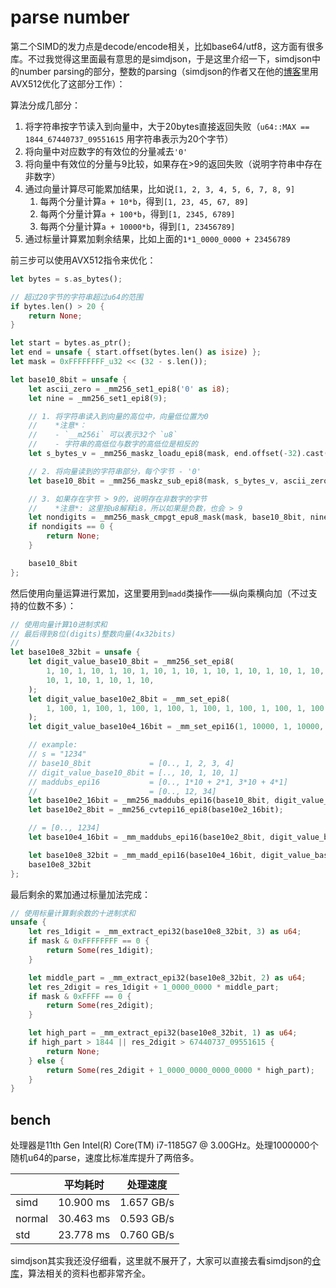 # parse number

第二个SIMD的发力点是decode/encode相关，比如base64/utf8，这方面有很多库。不过我觉得这里面最有意思的是simdjson，于是这里介绍一下，simdjson中的number parsing的部分，整数的parsing（simdjson的作者又在他的[博客](https://lemire.me/blog/2022/05/25/parsing-json-faster-with-intel-AVX-512/)里用AVX512优化了这部分工作）：

算法分成几部分：

1. 将字符串按字节读入到向量中，大于20bytes直接返回失败（`u64::MAX == 1844_67440737_09551615` 用字符串表示为20个字节）
2. 将向量中对应数字的有效位的分量减去`'0'`
3. 将向量中有效位的分量与9比较，如果存在>9的返回失败（说明字符串中存在非数字）
4. 通过向量计算尽可能累加结果，比如说`[1, 2, 3, 4, 5, 6, 7, 8, 9]`
   1. 每两个分量计算`a + 10*b`，得到`[1, 23, 45, 67, 89]`
   2. 每两个分量计算`a + 100*b`，得到`[1, 2345, 6789]`
   3. 每两个分量计算`a + 10000*b`，得到`[1, 23456789]`
5. 通过标量计算累加剩余结果，比如上面的`1*1_0000_0000 + 23456789`

前三步可以使用AVX512指令来优化：

```rust
let bytes = s.as_bytes();

// 超过20字节的字符串超过u64的范围
if bytes.len() > 20 {
    return None;
}

let start = bytes.as_ptr();
let end = unsafe { start.offset(bytes.len() as isize) };
let mask = 0xFFFFFFFF_u32 << (32 - s.len());

let base10_8bit = unsafe {
    let ascii_zero = _mm256_set1_epi8('0' as i8);
    let nine = _mm256_set1_epi8(9);

    // 1. 将字符串读入到向量的高位中，向量低位置为0
    //    *注意*：
    //    - `__m256i` 可以表示32个 `u8`
    //    - 字符串的高低位与数字的高低位是相反的
    let s_bytes_v = _mm256_maskz_loadu_epi8(mask, end.offset(-32).cast());

    // 2. 将向量读到的字符串部分，每个字节 - '0'
    let base10_8bit = _mm256_maskz_sub_epi8(mask, s_bytes_v, ascii_zero);

    // 3. 如果存在字节 > 9的，说明存在非数字的字节
    //    *注意*: 这里按u8解释i8，所以如果是负数，也会 > 9
    let nondigits = _mm256_mask_cmpgt_epu8_mask(mask, base10_8bit, nine);
    if nondigits == 0 {
        return None;
    }

    base10_8bit
};
```



然后使用向量运算进行累加，这里要用到`madd`类操作——纵向乘横向加（不过支持的位数不多）：

```rust
// 使用向量计算10进制求和
// 最后得到8位(digits)整数向量(4x32bits)
//
let base10e8_32bit = unsafe {
    let digit_value_base10_8bit = _mm256_set_epi8(
        1, 10, 1, 10, 1, 10, 1, 10, 1, 10, 1, 10, 1, 10, 1, 10, 1, 10, 1, 10, 1, 10, 1, 10, 1,
        10, 1, 10, 1, 10, 1, 10,
    );
    let digit_value_base10e2_8bit = _mm_set_epi8(
        1, 100, 1, 100, 1, 100, 1, 100, 1, 100, 1, 100, 1, 100, 1, 100,
    );
    let digit_value_base10e4_16bit = _mm_set_epi16(1, 10000, 1, 10000, 1, 10000, 1, 10000);

    // example:
    // s = "1234"
    // base10_8bit             = [0.., 1, 2, 3, 4]
    // digit_value_base10_8bit = [.., 10, 1, 10, 1]
    // maddubs_epi16           = [0.., 1*10 + 2*1, 3*10 + 4*1]
    //                         = [0.., 12, 34]
    let base10e2_16bit = _mm256_maddubs_epi16(base10_8bit, digit_value_base10_8bit);
    let base10e2_8bit = _mm256_cvtepi16_epi8(base10e2_16bit);

    // = [0.., 1234]
    let base10e4_16bit = _mm_maddubs_epi16(base10e2_8bit, digit_value_base10e2_8bit);

    let base10e8_32bit = _mm_madd_epi16(base10e4_16bit, digit_value_base10e4_16bit);
    base10e8_32bit
};
```



最后剩余的累加通过标量加法完成：

```rust
// 使用标量计算剩余数的十进制求和
unsafe {
    let res_1digit = _mm_extract_epi32(base10e8_32bit, 3) as u64;
    if mask & 0xFFFFFFFF == 0 {
        return Some(res_1digit);
    }

    let middle_part = _mm_extract_epi32(base10e8_32bit, 2) as u64;
    let res_2digit = res_1digit + 1_0000_0000 * middle_part;
    if mask & 0xFFFF == 0 {
        return Some(res_2digit);
    }

    let high_part = _mm_extract_epi32(base10e8_32bit, 1) as u64;
    if high_part > 1844 || res_2digit > 67440737_09551615 {
        return None;
    } else {
        return Some(res_2digit + 1_0000_0000_0000_0000 * high_part);
    }
}
```



## bench

处理器是11th Gen Intel(R) Core(TM) i7-1185G7 @ 3.00GHz。处理1000000个随机u64的parse，速度比标准库提升了两倍多。

|        | 平均耗时  | 处理速度   |
| ------ | --------- | ---------- |
| simd   | 10.900 ms | 1.657 GB/s |
| normal | 30.463 ms | 0.593 GB/s |
| std    | 23.778 ms | 0.760 GB/s |



simdjson其实我还没仔细看，这里就不展开了，大家可以直接去看simdjson的[仓库](https://github.com/simdjson/simdjson)，算法相关的资料也都非常齐全。